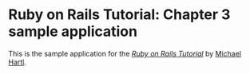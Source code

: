 # Ruby on Rails Tutorial: Chapter 3 sample application

This is the sample application for
the [*Ruby on Rails Tutorial*](http://railstutorial.org/)
by [Michael Hartl](http://michaelhartl.com/).